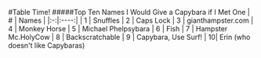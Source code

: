 #Table Time!
#####Top Ten Names I Would Give a Capybara if I Met One
| # | Names |
|:-:|:----:|
| 1 | Snuffles
| 2 | Caps Lock
| 3 | gianthampster.com
| 4 | Monkey Horse
| 5 | Michael Phelpsybara
| 6 | Fish
| 7 | Hampster Mc.HolyCow
| 8 | Backscratchable
| 9 | Capybara, Use Surf!
| 10| Erin (who doesn't like Capybaras)
